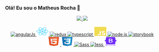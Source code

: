 ### Olá! Eu sou o Matheus Rocha 🖖

<div align="center">
  <a href="https://github.com/imRochaMatheus">
  <img height="180em" src="https://github-readme-stats.vercel.app/api?username=imRochaMatheus&show_icons=true&theme=dracula&include_all_commits=true&count_private=true"/>
  <img height="180em" src="https://github-readme-stats.vercel.app/api/top-langs/?username=imRochaMatheus&layout=compact&langs_count=7&theme=dracula"/>
</div>

<div align="center"><br>
  <img alt="angularJs" height="30" width="40" src="https://cdn.jsdelivr.net/gh/devicons/devicon/icons/angularjs/angularjs-original.svg" />
  <img alt="react" height="30" width="40" src="https://raw.githubusercontent.com/devicons/devicon/master/icons/react/react-original.svg">
  <img alt="redux" height="30" width="40" src="https://cdn.jsdelivr.net/gh/devicons/devicon/icons/redux/redux-original.svg" />
  <img alt="typescript" height="30" width="40" src="https://cdn.jsdelivr.net/gh/devicons/devicon/icons/typescript/typescript-original.svg" />
  <img alt="javascript" height="30" width="40" src="https://raw.githubusercontent.com/devicons/devicon/master/icons/javascript/javascript-plain.svg">
  <img alt="node.js" height="30" width="40" src="https://cdn.jsdelivr.net/gh/devicons/devicon/icons/nodejs/nodejs-original.svg" />
  <img alt="storybook" height="30" width="40" src="https://cdn.jsdelivr.net/gh/devicons/devicon/icons/storybook/storybook-original.svg" />
  <img alt="HTML" height="30" width="40" src="https://raw.githubusercontent.com/devicons/devicon/master/icons/html5/html5-original.svg">
  <img alt="CSS" height="30" width="40" src="https://raw.githubusercontent.com/devicons/devicon/master/icons/css3/css3-original.svg">
  <img alt="Sass" height="30" width="40" src="https://cdn.jsdelivr.net/gh/devicons/devicon/icons/sass/sass-original.svg" />
  <img alt="less" height="30" width="40" src="https://cdn.jsdelivr.net/gh/devicons/devicon/icons/less/less-plain-wordmark.svg" />
  <img alt="bootstrap" height="30" width="40" src="https://github.com/devicons/devicon/blob/master/icons/bootstrap/bootstrap-plain-wordmark.svg">
</div>
  
  ##
